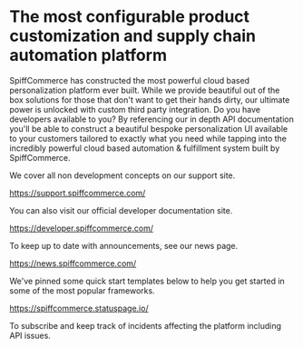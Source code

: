 # The most configurable product customization and supply chain automation platform

SpiffCommerce has constructed the most powerful cloud based personalization platform ever built. While we provide beautiful out of the box solutions for those that don't want to get their hands dirty, our ultimate power is unlocked with custom third party integration. Do you have developers available to you? By referencing our in depth API documentation you'll be able to construct a beautiful bespoke personalization UI available to your customers tailored to exactly what you need while tapping into the incredibly powerful cloud based automation & fulfillment system built by SpiffCommerce. 

We cover all non development concepts on our support site.

https://support.spiffcommerce.com/

You can also visit our official developer documentation site.

https://developer.spiffcommerce.com/

To keep up to date with announcements, see our news page.

https://news.spiffcommerce.com/

We've pinned some quick start templates below to help you get started in some of the most popular frameworks.

https://spiffcommerce.statuspage.io/

To subscribe and keep track of incidents affecting the platform including API issues.
